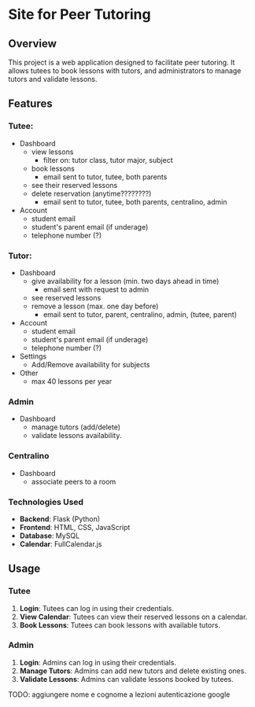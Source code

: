 # Site for Peer Tutoring

## Overview

This project is a web application designed to facilitate peer tutoring. It allows tutees to book lessons with tutors, and administrators to manage tutors and validate lessons.

## Features

### Tutee: 
- Dashboard
    - view lessons
        - filter on: tutor class, tutor major, subject
    - book lessons
        - email sent to tutor, tutee, both parents
    - see their reserved lessons
    - delete reservation (anytime????????)
        - email sent to tutor, tutee, both parents, centralino, admin
- Account
    - student email
    - student's parent email (if underage)
    - telephone number (?)

### Tutor:
- Dashboard
    - give availability for a lesson (min. two days ahead in time)
        - email sent with request to admin
    - see reserved lessons
    - remove a lesson (max. one day before)
        - email sent to tutor, parent, centralino, admin, (tutee, parent)
- Account
    - student email
    - student's parent email (if underage)
    - telephone number (?)
- Settings
    - Add/Remove availability for subjects
- Other
    - max 40 lessons per year

### Admin
- Dashboard
    - manage tutors (add/delete)
    - validate lessons availability.

### Centralino
- Dashboard
    - associate peers to a room



### Technologies Used

- **Backend**: Flask (Python)
- **Frontend**: HTML, CSS, JavaScript
- **Database**: MySQL
- **Calendar**: FullCalendar.js


## Usage

### Tutee

1. **Login**: Tutees can log in using their credentials.
2. **View Calendar**: Tutees can view their reserved lessons on a calendar.
3. **Book Lessons**: Tutees can book lessons with available tutors.

### Admin

1. **Login**: Admins can log in using their credentials.
2. **Manage Tutors**: Admins can add new tutors and delete existing ones.
3. **Validate Lessons**: Admins can validate lessons booked by tutees.




TODO:
aggiungere nome e cognome a lezioni
autenticazione google
